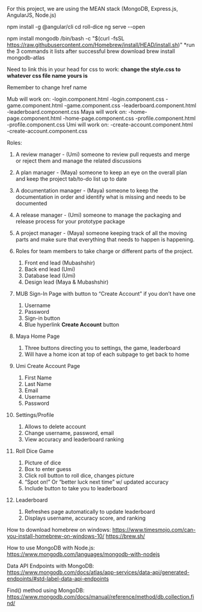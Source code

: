For this project, we are using the MEAN stack (MongoDB, Express.js, AngularJS, Node.js)

npm install -g @angular/cli
cd roll-dice
ng serve --open

npm install mongodb
/bin/bash -c "$(curl -fsSL https://raw.githubusercontent.com/Homebrew/install/HEAD/install.sh)"
*run the 3 commands it lists after successful brew download
brew install mongodb-atlas

Need to link this in your head for css to work:
****change the style.css to whatever css file name yours is****
<head>
  <link rel="stylesheet" type="text/css" href="style.css">
</head>

  <link rel="stylesheet" type="text/css" href="login.component.css">

Remember to change href name

Mub will work on:
	-login.component.html
	-login.component.css
    -game.component.html
	-game.component.css
    -leaderboard.component.html
	-leaderboard.component.css
Maya will work on:
	-home-page.component.html
	-home-page.component.css
	-profile.component.html
	-profile.component.css
Umi will work on:
	-create-account.component.html
	-create-account.component.css

Roles:
1. A review manager - (Umi) someone to review pull requests and merge or reject them and manage the related discussions
2. A plan manager - (Maya) someone to keep an eye on the overall plan and keep the project tab/to-do list up to date
3. A documentation manager - (Maya) someone to keep the documentation in order and identify what is missing and needs to be documented
4. A release manager - (Umi) someone to manage the packaging and release process for your prototype package
5. A project manager - (Maya) someone keeping track of all the moving parts and make sure that everything that needs to happen is happening.
5. Roles for team members to take charge or different parts of the project. 
    1. Front end lead (Mubashshir)
    2. Back end lead (Umi)
    3. Database lead (Umi)
    4. Design lead (Maya & Mubashshir)


1. MUB Sign-In Page with button to “Create Account” if you don’t have one
    1. Username
    2. Password
    3. Sign-in button
    4. Blue hyperlink **Create Account** button
2. Maya Home Page
    1. Three buttons directing you to settings, the game, leaderboard
    2. Will have a home icon at top of each subpage to get back to home
3. Umi Create Account Page
    1. First Name
    2. Last Name
    3. Email 
    4. Username
    5. Password
4. Settings/Profile
    1. Allows to delete account
    2. Change username, password, email
    3. View accuracy and leaderboard ranking
5. Roll Dice Game
    1. Picture of dice 
    2. Box to enter guess
    3. Click roll button to roll dice, changes picture
    4. “Spot on!” Or “better luck next time” w/ updated accuracy
    5. Include button to take you to leaderboard
6. Leaderboard
    1. Refreshes page automatically to update leaderboard
    2. Displays username, accuracy score, and ranking




How to download homebrew on windows:
https://www.timesmojo.com/can-you-install-homebrew-on-windows-10/
https://brew.sh/

How to use MongoDB with Node.js:
https://www.mongodb.com/languages/mongodb-with-nodejs

Data API Endpoints with MongoDB:
https://www.mongodb.com/docs/atlas/app-services/data-api/generated-endpoints/#std-label-data-api-endpoints

Find() method using MongoDB:
https://www.mongodb.com/docs/manual/reference/method/db.collection.find/


